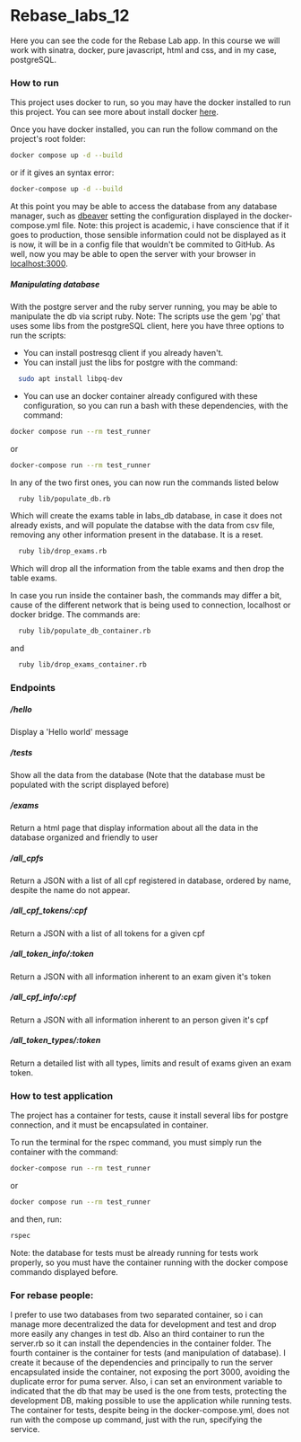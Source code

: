 # Rebase_labs_12
Here you can see the code for the Rebase Lab app. In this course we will work with sinatra, docker, pure javascript, html and css, and in my case, postgreSQL.

### How to run

This project uses docker to run, so you may have the docker installed to run this project.
You can see more about install docker [here](https://docs.docker.com/engine/install/).

Once you have docker installed, you can run the follow command on the project's root folder:

```bash
docker compose up -d --build
```

or if it gives an syntax error:

```bash
docker-compose up -d --build
```

At this point you may be able to access the database from any database manager, such as [dbeaver](https://dbeaver.io/download/) setting the configuration displayed in the docker-compose.yml file.
Note: this project is academic, i have conscience that if it goes to production, those sensible information could not be displayed as it is now, it will be in a config file that wouldn't be commited to GitHub.
As well, now you may be able to open the server with your browser in [localhost:3000](http://localhost:3000/tests).

##### Manipulating database

With the postgre server and the ruby server running, you may be able to manipulate the db via script ruby.
Note: The scripts use the gem 'pg' that uses some libs from the postgreSQL client, here you have three options to run the scripts:

- You can install postresqg client if you already haven't.
- You can install just the libs for postgre with the command:
```bash
  sudo apt install libpq-dev
```
- You can use an docker container already configured with these configuration, so you can run a bash with these dependencies, with the command:

```bash
docker compose run --rm test_runner
```
or
```bash
docker-compose run --rm test_runner
```

In any of the two first ones, you can now run the commands listed below

```bash
  ruby lib/populate_db.rb
```

Which will create the exams table in labs_db database, in case it does not already exists, and will populate the databse with the data from csv file, removing any other information present in the database. It is a reset.


```bash
  ruby lib/drop_exams.rb
```

Which will drop all the information from the table exams and then drop the table exams.

In case you run inside the container bash, the commands may differ a bit, cause of the different network that is being used to connection, localhost or docker bridge. The commands are:

```bash
  ruby lib/populate_db_container.rb
```
and
```bash
  ruby lib/drop_exams_container.rb
```

### Endpoints

##### /hello
Display a 'Hello world' message

##### /tests
Show all the data from the database (Note that the database must be populated with the script displayed before)

##### /exams
Return a html page that display information about all the data in the database organized and friendly to user

##### /all_cpfs
Return a JSON with a list of all cpf registered in database, ordered by name, despite the name do not appear.

##### /all_cpf_tokens/:cpf
Return a JSON with a list of all tokens for a given cpf

##### /all_token_info/:token
Return a JSON with all information inherent to an exam given it's token

##### /all_cpf_info/:cpf

Return a JSON with all information inherent to an person given it's cpf

##### /all_token_types/:token
Return a detailed list with all types, limits and result of exams given an exam token.


### How to test application
The project has a container for tests, cause it install several libs for postgre connection, and it must be encapsulated in container.

To run the terminal for the rspec command, you must simply run the container with the command:

```bash
docker-compose run --rm test_runner
```
or
```bash
docker compose run --rm test_runner
```

and then, run:

```bash
rspec
```
Note: the database for tests must be already running for tests work properly, so you must have the container running with the docker compose commando displayed before.





### For rebase people:

I prefer to use two databases from two separated container, so i can manage more decentralized the data for development and test and drop more easily any changes in test db. Also an third container to run the server.rb so it can install the dependencies in the container folder.
The fourth container is the container for tests (and manipulation of database). I create it because of the dependencies and principally to run the server encapsulated inside the container, not exposing the port 3000, avoiding the duplicate error for puma server. Also, i can set an environment variable to indicated that the db that may be used is the one from tests, protecting the development DB, making possible to use the application while running tests.
The container for tests, despite being in the docker-compose.yml, does not run with the compose up command, just with the run, specifying the service.
